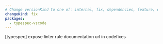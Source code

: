 ```yaml
---
# Change versionKind to one of: internal, fix, dependencies, feature, deprecation, breaking
changeKind: fix
packages:
  - typespec-vscode
---
```


[typespec] expose linter rule documentation url in codefixes
